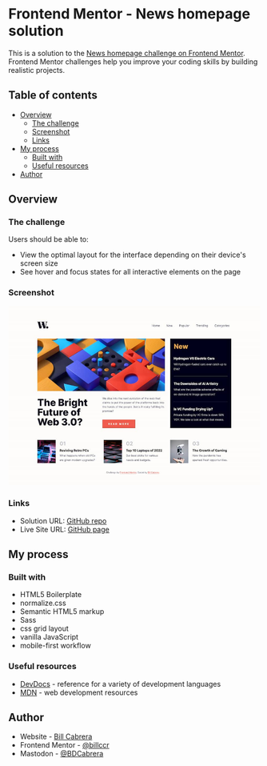 # Frontend Mentor - News homepage solution

This is a solution to the [News homepage challenge on Frontend Mentor](https://www.frontendmentor.io/challenges/news-homepage-H6SWTa1MFl). Frontend Mentor challenges help you improve your coding skills by building realistic projects. 

## Table of contents

- [Overview](#overview)
  - [The challenge](#the-challenge)
  - [Screenshot](#screenshot)
  - [Links](#links)
- [My process](#my-process)
  - [Built with](#built-with)
  - [Useful resources](#useful-resources)
- [Author](#author)

## Overview

### The challenge

Users should be able to:

- View the optimal layout for the interface depending on their device's screen size
- See hover and focus states for all interactive elements on the page

### Screenshot

![](img/screenshot.jpg)

### Links

- Solution URL: [GitHub repo](https://github.com/billccr/news-homepage)
- Live Site URL: [GitHub page](https://billccr.github.io/news-homepage/)

## My process

### Built with

- HTML5 Boilerplate
- normalize.css
- Semantic HTML5 markup
- Sass
- css grid layout
- vanilla JavaScript
- mobile-first workflow

### Useful resources

- [DevDocs](https://www.devdocs.io) - reference for a variety of development languages
- [MDN](https://developer.mozilla.org/en-US/) - web development resources

## Author

- Website - [Bill Cabrera](https://bdcabrera.com)
- Frontend Mentor - [@billccr](https://www.frontendmentor.io/profile/billccr)
- Mastodon - [@BDCabrera](https://masto.ai/@BDCabrera)

